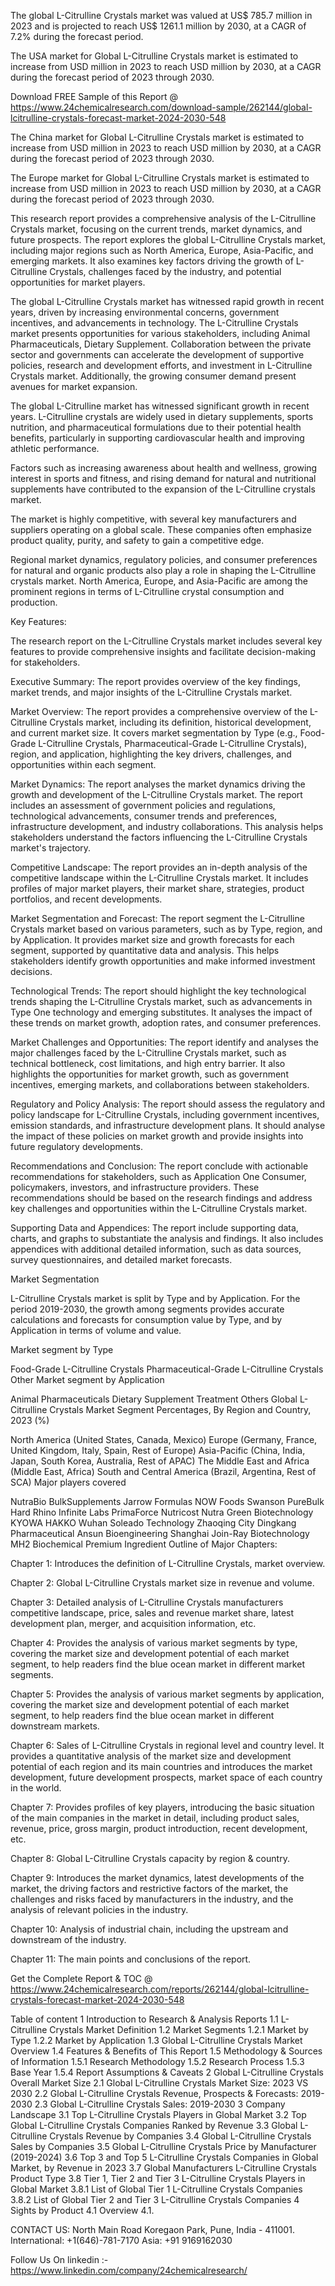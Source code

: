 The global L-Citrulline Crystals market was valued at US$ 785.7 million in 2023 and is projected to reach US$ 1261.1 million by 2030, at a CAGR of 7.2% during the forecast period.

The USA market for Global L-Citrulline Crystals market is estimated to increase from USD million in 2023 to reach USD million by 2030, at a CAGR during the forecast period of 2023 through 2030.

Download FREE Sample of this Report @ https://www.24chemicalresearch.com/download-sample/262144/global-lcitrulline-crystals-forecast-market-2024-2030-548

The China market for Global L-Citrulline Crystals market is estimated to increase from USD million in 2023 to reach USD million by 2030, at a CAGR during the forecast period of 2023 through 2030.

The Europe market for Global L-Citrulline Crystals market is estimated to increase from USD million in 2023 to reach USD million by 2030, at a CAGR during the forecast period of 2023 through 2030.

This research report provides a comprehensive analysis of the L-Citrulline Crystals market, focusing on the current trends, market dynamics, and future prospects. The report explores the global L-Citrulline Crystals market, including major regions such as North America, Europe, Asia-Pacific, and emerging markets. It also examines key factors driving the growth of L-Citrulline Crystals, challenges faced by the industry, and potential opportunities for market players.

The global L-Citrulline Crystals market has witnessed rapid growth in recent years, driven by increasing environmental concerns, government incentives, and advancements in technology. The L-Citrulline Crystals market presents opportunities for various stakeholders, including Animal Pharmaceuticals, Dietary Supplement. Collaboration between the private sector and governments can accelerate the development of supportive policies, research and development efforts, and investment in L-Citrulline Crystals market. Additionally, the growing consumer demand present avenues for market expansion.

The global L-Citrulline market has witnessed significant growth in recent years. L-Citrulline crystals are widely used in dietary supplements, sports nutrition, and pharmaceutical formulations due to their potential health benefits, particularly in supporting cardiovascular health and improving athletic performance.

Factors such as increasing awareness about health and wellness, growing interest in sports and fitness, and rising demand for natural and nutritional supplements have contributed to the expansion of the L-Citrulline crystals market.

The market is highly competitive, with several key manufacturers and suppliers operating on a global scale. These companies often emphasize product quality, purity, and safety to gain a competitive edge.

Regional market dynamics, regulatory policies, and consumer preferences for natural and organic products also play a role in shaping the L-Citrulline crystals market. North America, Europe, and Asia-Pacific are among the prominent regions in terms of L-Citrulline crystal consumption and production.

Key Features:

The research report on the L-Citrulline Crystals market includes several key features to provide comprehensive insights and facilitate decision-making for stakeholders.

Executive Summary: The report provides overview of the key findings, market trends, and major insights of the L-Citrulline Crystals market.

Market Overview: The report provides a comprehensive overview of the L-Citrulline Crystals market, including its definition, historical development, and current market size. It covers market segmentation by Type (e.g., Food-Grade L-Citrulline Crystals, Pharmaceutical-Grade L-Citrulline Crystals), region, and application, highlighting the key drivers, challenges, and opportunities within each segment.

Market Dynamics: The report analyses the market dynamics driving the growth and development of the L-Citrulline Crystals market. The report includes an assessment of government policies and regulations, technological advancements, consumer trends and preferences, infrastructure development, and industry collaborations. This analysis helps stakeholders understand the factors influencing the L-Citrulline Crystals market's trajectory.

Competitive Landscape: The report provides an in-depth analysis of the competitive landscape within the L-Citrulline Crystals market. It includes profiles of major market players, their market share, strategies, product portfolios, and recent developments.

Market Segmentation and Forecast: The report segment the L-Citrulline Crystals market based on various parameters, such as by Type, region, and by Application. It provides market size and growth forecasts for each segment, supported by quantitative data and analysis. This helps stakeholders identify growth opportunities and make informed investment decisions.

Technological Trends: The report should highlight the key technological trends shaping the L-Citrulline Crystals market, such as advancements in Type One technology and emerging substitutes. It analyses the impact of these trends on market growth, adoption rates, and consumer preferences.

Market Challenges and Opportunities: The report identify and analyses the major challenges faced by the L-Citrulline Crystals market, such as technical bottleneck, cost limitations, and high entry barrier. It also highlights the opportunities for market growth, such as government incentives, emerging markets, and collaborations between stakeholders.

Regulatory and Policy Analysis: The report should assess the regulatory and policy landscape for L-Citrulline Crystals, including government incentives, emission standards, and infrastructure development plans. It should analyse the impact of these policies on market growth and provide insights into future regulatory developments.

Recommendations and Conclusion: The report conclude with actionable recommendations for stakeholders, such as Application One Consumer, policymakers, investors, and infrastructure providers. These recommendations should be based on the research findings and address key challenges and opportunities within the L-Citrulline Crystals market.

Supporting Data and Appendices: The report include supporting data, charts, and graphs to substantiate the analysis and findings. It also includes appendices with additional detailed information, such as data sources, survey questionnaires, and detailed market forecasts.

Market Segmentation

L-Citrulline Crystals market is split by Type and by Application. For the period 2019-2030, the growth among segments provides accurate calculations and forecasts for consumption value by Type, and by Application in terms of volume and value.

Market segment by Type

Food-Grade L-Citrulline Crystals
Pharmaceutical-Grade L-Citrulline Crystals
Other
Market segment by Application

Animal Pharmaceuticals
Dietary Supplement
Treatment
Others
Global L-Citrulline Crystals Market Segment Percentages, By Region and Country, 2023 (%)

North America (United States, Canada, Mexico)
Europe (Germany, France, United Kingdom, Italy, Spain, Rest of Europe)
Asia-Pacific (China, India, Japan, South Korea, Australia, Rest of APAC)
The Middle East and Africa (Middle East, Africa)
South and Central America (Brazil, Argentina, Rest of SCA)
Major players covered

NutraBio
BulkSupplements
Jarrow Formulas
NOW Foods
Swanson
PureBulk
Hard Rhino
Infinite Labs
PrimaForce
Nutricost
Nutra Green Biotechnology
KYOWA HAKKO
Wuhan Soleado Technology
Zhaoqing City Dingkang Pharmaceutical
Ansun Bioengineering
Shanghai Join-Ray Biotechnology
MH2 Biochemical
Premium Ingredient
Outline of Major Chapters:

Chapter 1: Introduces the definition of L-Citrulline Crystals, market overview.

Chapter 2: Global L-Citrulline Crystals market size in revenue and volume.

Chapter 3: Detailed analysis of L-Citrulline Crystals manufacturers competitive landscape, price, sales and revenue market share, latest development plan, merger, and acquisition information, etc.

Chapter 4: Provides the analysis of various market segments by type, covering the market size and development potential of each market segment, to help readers find the blue ocean market in different market segments.

Chapter 5: Provides the analysis of various market segments by application, covering the market size and development potential of each market segment, to help readers find the blue ocean market in different downstream markets.

Chapter 6: Sales of L-Citrulline Crystals in regional level and country level. It provides a quantitative analysis of the market size and development potential of each region and its main countries and introduces the market development, future development prospects, market space of each country in the world.

Chapter 7: Provides profiles of key players, introducing the basic situation of the main companies in the market in detail, including product sales, revenue, price, gross margin, product introduction, recent development, etc.

Chapter 8: Global L-Citrulline Crystals capacity by region & country.

Chapter 9: Introduces the market dynamics, latest developments of the market, the driving factors and restrictive factors of the market, the challenges and risks faced by manufacturers in the industry, and the analysis of relevant policies in the industry.

Chapter 10: Analysis of industrial chain, including the upstream and downstream of the industry.

Chapter 11: The main points and conclusions of the report.

Get the Complete Report & TOC @ https://www.24chemicalresearch.com/reports/262144/global-lcitrulline-crystals-forecast-market-2024-2030-548

Table of content
1 Introduction to Research & Analysis Reports
1.1 L-Citrulline Crystals Market Definition
1.2 Market Segments
1.2.1 Market by Type
1.2.2 Market by Application
1.3 Global L-Citrulline Crystals Market Overview
1.4 Features & Benefits of This Report
1.5 Methodology & Sources of Information
1.5.1 Research Methodology
1.5.2 Research Process
1.5.3 Base Year
1.5.4 Report Assumptions & Caveats
2 Global L-Citrulline Crystals Overall Market Size
2.1 Global L-Citrulline Crystals Market Size: 2023 VS 2030
2.2 Global L-Citrulline Crystals Revenue, Prospects & Forecasts: 2019-2030
2.3 Global L-Citrulline Crystals Sales: 2019-2030
3 Company Landscape
3.1 Top L-Citrulline Crystals Players in Global Market
3.2 Top Global L-Citrulline Crystals Companies Ranked by Revenue
3.3 Global L-Citrulline Crystals Revenue by Companies
3.4 Global L-Citrulline Crystals Sales by Companies
3.5 Global L-Citrulline Crystals Price by Manufacturer (2019-2024)
3.6 Top 3 and Top 5 L-Citrulline Crystals Companies in Global Market, by Revenue in 2023
3.7 Global Manufacturers L-Citrulline Crystals Product Type
3.8 Tier 1, Tier 2 and Tier 3 L-Citrulline Crystals Players in Global Market
3.8.1 List of Global Tier 1 L-Citrulline Crystals Companies
3.8.2 List of Global Tier 2 and Tier 3 L-Citrulline Crystals Companies
4 Sights by Product
4.1 Overview
4.1.

CONTACT US:
North Main Road Koregaon Park, Pune, India - 411001.
International: +1(646)-781-7170
Asia: +91 9169162030

Follow Us On linkedin :- https://www.linkedin.com/company/24chemicalresearch/
